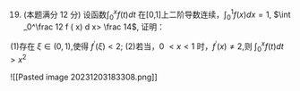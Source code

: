 19. (本题满分 12 分)
 设函数$\int _0^xf ( t) d t$ 在[0,1]上二阶导数连续，$\int _0^1 f ( x) d x= 1$, $\int _0^\frac 12 f ( x) d x> \frac 14$, 证明：

(1)存在 $\xi\in(0,1)$,使得 $f^{\prime}(\xi)<2;$ 
(2)若当，0 $<x<1$ 时，$f^{\prime}(x)\neq2$,则 $\int _0^xf ( t) d t > x^{2}$

![[Pasted image 20231203183308.png]]
